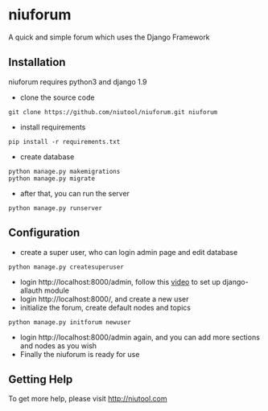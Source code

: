 # niuforum

A quick and simple forum which uses the Django Framework

Installation
------------
niuforum requires python3 and django 1.9

* clone the source code
```
git clone https://github.com/niutool/niuforum.git niuforum
```
* install requirements
```
pip install -r requirements.txt
```
* create database
```
python manage.py makemigrations
python manage.py migrate
```
* after that, you can run the server
```
python manage.py runserver
```

Configuration
------------
* create a super user, who can login admin page and edit database
```
python manage.py createsuperuser
```
* login http://localhost:8000/admin, follow this [video](https://www.youtube.com/watch?v=1yqKNQ3ogKQ) to set up django-allauth module
* login http://localhost:8000/, and create a new user
* initialize the forum, create default nodes and topics
```
python manage.py initforum newuser
```
* login http://localhost:8000/admin again, and you can add more sections and nodes as you wish
* Finally the niuforum is ready for use

Getting Help
------------
To get more help, please visit http://niutool.com
